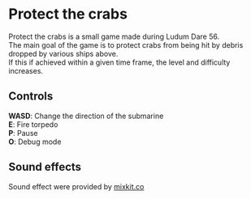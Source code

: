 # Protect the crabs

Protect the crabs is a small game made during Ludum Dare 56.<br/>
The main goal of the game is to protect crabs from being hit by debris dropped by various ships above.<br/>
If this if achieved within a given time frame, the level and difficulty increases.

## Controls
<b>WASD</b>: Change the direction of the submarine <br/>
<b>E</b>: Fire torpedo <br/>
<b>P</b>: Pause <br/>
<b>O</b>: Debug mode

## Sound effects
Sound effect were provided by [mixkit.co](https://mixkit.co/license/#sfxFree)

